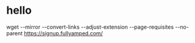 # hello

wget --mirror --convert-links --adjust-extension --page-requisites --no-parent https://signup.fullyamped.com/

